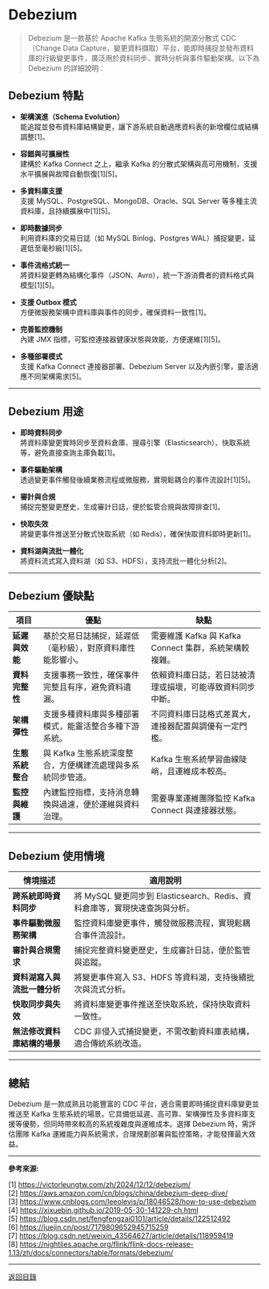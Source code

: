 # Debezium

> Debezium 是一款基於 Apache Kafka 生態系統的開源分散式 CDC（Change Data Capture，變更資料擷取）平台，能即時捕捉並發布資料庫的行級變更事件，廣泛用於資料同步、實時分析與事件驅動架構。以下為 Debezium 的詳細說明：

## Debezium 特點

- **架構演進（Schema Evolution）**  
  能追蹤並發布資料庫結構變更，讓下游系統自動適應資料表的新增欄位或結構調整[1]。

- **容錯與可擴展性**  
  建構於 Kafka Connect 之上，繼承 Kafka 的分散式架構與高可用機制，支援水平擴展與故障自動恢復[1][5]。

- **多資料庫支援**  
  支援 MySQL、PostgreSQL、MongoDB、Oracle、SQL Server 等多種主流資料庫，且持續擴展中[1][5]。

- **即時數據同步**  
  利用資料庫的交易日誌（如 MySQL Binlog、Postgres WAL）捕捉變更，延遲低至毫秒級[1][5]。

- **事件流格式統一**  
  將資料變更轉為結構化事件（JSON、Avro），統一下游消費者的資料格式與模型[1][5]。

- **支援 Outbox 模式**  
  方便微服務架構中資料庫與事件的同步，確保資料一致性[1]。

- **完善監控機制**  
  內建 JMX 指標，可監控連接器健康狀態與效能，方便運維[1][5]。

- **多種部署模式**  
  支援 Kafka Connect 連接器部署、Debezium Server 以及內嵌引擎，靈活適應不同架構需求[5]。

---

## Debezium 用途

- **即時資料同步**  
  將資料庫變更實時同步至資料倉庫、搜尋引擎（Elasticsearch）、快取系統等，避免直接查詢主庫負載[1]。

- **事件驅動架構**  
  透過變更事件觸發後續業務流程或微服務，實現鬆耦合的事件流設計[1][5]。

- **審計與合規**  
  捕捉完整變更歷史，生成審計日誌，便於監管合規與故障排查[1]。

- **快取失效**  
  將變更事件推送至分散式快取系統（如 Redis），確保快取資料即時更新[1]。

- **資料湖與流批一體化**  
  將資料流式寫入資料湖（如 S3、HDFS），支持流批一體化分析[2]。

---

## Debezium 優缺點

| 項目             | 優點                                                        | 缺點                                                       |
| ---------------- | ----------------------------------------------------------- | ---------------------------------------------------------- |
| **延遲與效能**   | 基於交易日誌捕捉，延遲低（毫秒級），對原資料庫性能影響小。  | 需要維護 Kafka 與 Kafka Connect 集群，系統架構較複雜。     |
| **資料完整性**   | 支援事務一致性，確保事件完整且有序，避免資料遺漏。          | 依賴資料庫日誌，若日誌被清理或損壞，可能導致資料同步中斷。 |
| **架構彈性**     | 支援多種資料庫與多種部署模式，能靈活整合多種下游系統。      | 不同資料庫日誌格式差異大，連接器配置與調優有一定門檻。     |
| **生態系統整合** | 與 Kafka 生態系統深度整合，方便構建流處理與多系統同步管道。 | Kafka 生態系統學習曲線陡峭，且運維成本較高。               |
| **監控與維護**   | 內建監控指標，支持消息轉換與過濾，便於運維與資料治理。      | 需要專業運維團隊監控 Kafka Connect 與連接器狀態。          |

---

## Debezium 使用情境

| 情境描述                     | 適用說明                                                                   |
| ---------------------------- | -------------------------------------------------------------------------- |
| **跨系統即時資料同步**       | 將 MySQL 變更同步到 Elasticsearch、Redis、資料倉庫等，實現快速查詢與分析。 |
| **事件驅動微服務架構**       | 監控資料庫變更事件，觸發微服務流程，實現鬆耦合事件流設計。                 |
| **審計與合規需求**           | 捕捉完整資料變更歷史，生成審計日誌，便於監管與追蹤。                       |
| **資料湖寫入與流批一體分析** | 將變更事件寫入 S3、HDFS 等資料湖，支持後續批次與流式分析。                 |
| **快取同步與失效**           | 將資料庫變更事件推送至快取系統，保持快取資料一致性。                       |
| **無法修改資料庫結構的場景** | CDC 非侵入式捕捉變更，不需改動資料庫表結構，適合傳統系統改造。             |

---

## 總結

Debezium 是一款成熟且功能豐富的 CDC 平台，適合需要即時捕捉資料庫變更並推送至 Kafka 生態系統的場景。它具備低延遲、高可靠、架構彈性及多資料庫支援等優勢，但同時帶來較高的系統複雜度與運維成本。選擇 Debezium 時，需評估團隊 Kafka 運維能力與系統需求，合理規劃部署與監控策略，才能發揮最大效益。

---

**參考來源:**

[1] https://victorleungtw.com/zh/2024/12/12/debezium/ \
[2] https://aws.amazon.com/cn/blogs/china/debezium-deep-dive/ \
[3] https://www.cnblogs.com/leeolevis/p/18046528/how-to-use-debezium \
[4] https://xixuebin.github.io/2019-05-30-141229-ch.html \
[5] https://blog.csdn.net/fengfengzai0101/article/details/122512492 \
[6] https://juejin.cn/post/7179809652945715259 \
[7] https://blog.csdn.net/weixin_43564627/article/details/118959419 \
[8] https://nightlies.apache.org/flink/flink-docs-release-1.13/zh/docs/connectors/table/formats/debezium/

---

[返回目錄](./../README.md)
